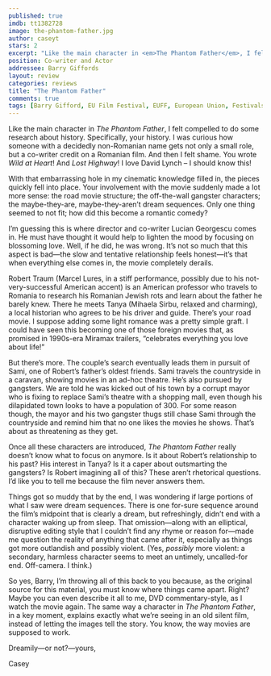 ```yaml
---
published: true
imdb: tt1382728
image: the-phantom-father.jpg
author: caseyt 
stars: 2
excerpt: "Like the main character in <em>The Phantom Father</em>, I felt compelled to do some research about history. Specifically, your history. I was curious how someone with a decidedly non-Romanian name gets not only a small role, but a co-writer credit on a Romanian film. And then I felt shame. You wrote <em>Wild at Heart</em>! And <em>Lost Highway</em>! I love David Lynch &ndash; I should know this!"
position: Co-writer and Actor
addressee: Barry Giffords
layout: review
categories: reviews
title: "The Phantom Father"
comments: true
tags: [Barry Gifford, EU Film Festival, EUFF, European Union, Festivals, Letters, Marcel Lures, Romania]
---
```

<p>Like the main character in <em>The Phantom Father</em>, I felt compelled to do some research about history. Specifically, your history. I was curious how someone with a decidedly non-Romanian name gets not only a small role, but a co-writer credit on a Romanian film. And then I felt shame. You wrote <em>Wild at Heart</em>! And <em>Lost Highway</em>! I love David Lynch &ndash; I should know this!</p>
<p>With that embarrassing hole in my cinematic knowledge filled in, the pieces quickly fell into place. Your involvement with the movie suddenly made a lot more sense: the road movie structure; the off-the-wall gangster characters; the maybe-they-are, maybe-they-aren&rsquo;t dream sequences. Only one thing seemed to not fit; how did this become a romantic comedy?</p>
<p>I&rsquo;m guessing this is where director and co-writer Lucian Georgescu comes in. He must have thought it would help to lighten the mood by focusing on blossoming love. Well, if he did, he was wrong. It&rsquo;s not so much that this aspect is bad&mdash;the slow and tentative relationship feels honest&mdash;it&rsquo;s that when everything else comes in, the movie completely derails.</p>
<p>Robert Traum (Marcel Lures, in a stiff performance, possibly due to his not-very-successful American accent) is an American professor who travels to Romania to research his Romanian Jewish rots and learn about the father he barely knew. There he meets Tanya (Mihaela Sirbu, relaxed and charming), a local historian who agrees to be his driver and guide. There&rsquo;s your road movie. I suppose adding some light romance was a pretty simple graft. I could have seen this becoming one of those foreign movies that, as promised in 1990s-era Miramax trailers, &ldquo;celebrates everything you love about life!&rdquo;</p>
<p>But there&rsquo;s more. The couple&rsquo;s search eventually leads them in pursuit of Sami, one of Robert&rsquo;s father&rsquo;s oldest friends. Sami travels the countryside in a caravan, showing movies in an ad-hoc theatre. He&rsquo;s also pursued by gangsters. We are told he was kicked out of his town by a corrupt mayor who is fixing to replace Sami&rsquo;s theatre with a shopping mall, even though his dilapidated town looks to have a population of 300. For some reason though, the mayor and his two gangster thugs still chase Sami through the countryside and remind him that no one likes the movies he shows. That&rsquo;s about as threatening as they get.</p>
<p>Once all these characters are introduced, <em>The Phantom Father</em> really doesn&rsquo;t know what to focus on anymore. Is it about Robert&rsquo;s relationship to his past? His interest in Tanya? Is it a caper about outsmarting the gangsters? Is Robert imagining all of this? These aren&rsquo;t rhetorical questions. I&rsquo;d like you to tell me because the film never answers them.</p>
<p>Things got so muddy that by the end, I was wondering if large portions of what I saw were dream sequences. There is one for-sure sequence around the film&rsquo;s midpoint that is clearly a dream, but refreshingly, didn&rsquo;t end with a character waking up from sleep. That omission&mdash;along with an elliptical, disruptive editing style that I couldn&rsquo;t find any rhyme or reason for&mdash;made me question the reality of anything that came after it, especially as things got more outlandish and possibly violent. (Yes, <em>possibly </em>more violent: a secondary, harmless character seems to meet an untimely, uncalled-for end. Off-camera. I think.)</p>
<p>So yes, Barry, I&rsquo;m throwing all of this back to you because, as the original source for this material, you must know where things came apart. Right? Maybe you can even describe it all to me, DVD commentary-style, as I watch the movie again. The same way a character in <em>The Phantom Father</em>, in a key moment, explains exactly what we&rsquo;re seeing in an old silent film, instead of letting the images tell the story. You know, the way movies are supposed to work.</p>
<p>Dreamily&mdash;or not?&mdash;yours,</p>
<p>Casey</p>